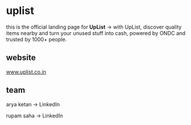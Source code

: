 # uplist

this is the official landing page for **UpList** →
with UpList, discover quality items nearby and turn your unused stuff into cash, powered by ONDC and trusted by 1000+ people.

## website

www.uplist.co.in

## team

arya ketan → LinkedIn

rupam saha → LinkedIn 
